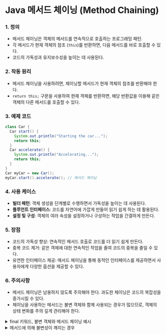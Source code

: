 # Java 메서드 체이닝 (Method Chaining)

### 1. 정의
   - 메서드 체이닝은 객체의 메서드를 연속적으로 호출하는 프로그래밍 패턴.
   - 각 메서드가 현재 객체의 참조 (`this`)를 반환하면, 다음 메서드를 바로 호출할 수 있다.
   - 코드의 가독성과 유지보수성을 높이는 데 사용된다.

### 2. 작동 원리
   - 메서드 체이닝을 사용하려면, 체이닝할 메서드가 현재 객체의 참조를 반환해야 한다.
   - `return this;` 구문을 사용하여 현재 객체를 반환하면, 해당 반환값을 이용해 같은 객체의 다른 메서드를 호출할 수 있다.

### 3. 예제 코드
   ```java
   class Car {
     Car start() {
       System.out.println("Starting the car...");
       return this;
     }
     Car accelerate() {
       System.out.println("Accelerating...");
       return this;
     }
   }
   Car myCar = new Car();
   myCar.start().accelerate(); // 메서드 체이닝
   ```

### 4. 사용 케이스
   - **빌더 패턴**: 객체 생성을 단계별로 수행하면서 가독성을 높이는 데 사용된다.
   - **플루언트 인터페이스**: 코드를 자연어에 가깝게 만들어 읽기 쉽게 하는 데 활용된다.
   - **설정 및 구성**: 객체의 여러 속성을 설정하거나 구성하는 작업을 간결하게 만든다.

### 5. 장점
   - 코드의 가독성 향상: 연속적인 메서드 호출로 코드를 더 읽기 쉽게 만든다.
   - 중복 코드 제거: 같은 객체에 대한 연속적인 작업을 줄여 코드의 중복을 줄일 수 있다.
   - 유연한 인터페이스 제공: 메서드 체이닝을 통해 동적인 인터페이스를 제공하면서 사용자에게 다양한 옵션을 제공할 수 있다.

### 6. 주의사항
   - 메서드 체이닝은 남용하지 않도록 주의해야 한다. 과도한 체이닝은 코드의 복잡성을 증가시킬 수 있다.
   - 체이닝을 사용하는 메서드는 불변 객체와 함께 사용되는 경우가 많으므로, 객체의 상태 변화를 주의 깊게 관리해야 한다.
<details><summary>final 키워드, 불변 객체와 메서드 체이닝 예시</summary>

## final 키워드

- `final` 키워드는 변수를 상수화하므로 해당 변수에 값을 한 번만 할당할 수 있다. 클래스의 필드에 `final`을 사용하면 그 필드는 불변이 된다. 즉, 한 번 초기화된 후에는 그 값을 변경할 수 없다.

### 예시:

```java
public class Person {
  final String name; // 불변 필드

  public Person(String name) {
    this.name = name; // 초기화
  }

  // 다른 메서드에서 name 필드를 변경하려고 하면 컴파일 오류가 발생.
}
```

- `final`을 사용한 필드는 생성자에서 초기화되어야 하며, 그 이후에는 값을 변경할 수 없다.

- 그러나 주의할 점은 `final` 키워드가 참조형 변수의 불변성만 보장한다는 것이다. 만약 `final` 필드가 객체를 참조하는 경우, 해당 객체의 내부 상태는 변경될 수 있다. 불변성을 완벽하게 보장하려면 해당 객체도 불변이어야 한다.

### 예시 (참조형 변수):

```java
public class Container {
  private int value;

  public void setValue(int value) {
    this.value = value;
  }

  public int getValue() {
    return value;
  }
}

public class Holder {
  final Container container; // final 필드

  public Holder(Container container) {
    this.container = container;
  }
}

Container container = new Container();
Holder holder = new Holder(container);

container.setValue(1); // Holder의 container 필드가 참조하는 객체의 상태 변경 가능
```

위 예시에서 `Holder` 클래스의 `container` 필드는 `final`이므로 참조 자체는 변경할 수 없지만, 참조하고 있는 `Container` 객체의 내부 상태는 변경할 수 있습니다.

따라서 `final`은 필드의 불변성을 부분적으로만 보장하며, 완전한 불변성을 달성하려면 참조하고 있는 객체도 불변이어야 합니다.

## 불변 객체와 메서드 체이닝

- 메서드 체이닝과 불변 객체를 함께 사용하면, 체인 중간에서 객체의 상태가 변경되지 않음을 보장할 수 있다. 
- 그러나 의도와 다르게 메서드를 잘못 설계하면 불변성을 깨뜨릴 수도 있다.

### 불변성이 깨지지 않은 경우

```java
// 불변 객체를 사용한 메서드 체이닝
public class ImmutablePerson {
  private final String name;
  private final int age;

  // 생성자
  public ImmutablePerson(String name, int age) {
    this.name = name;
    this.age = age;
  }

  public ImmutablePerson setName(String name) {
    return new ImmutablePerson(name, this.age); // 새 객체 반환
  }

  public ImmutablePerson setAge(int age) {
    return new ImmutablePerson(this.name, age); // 새 객체 반환
  }
}

ImmutablePerson person = new ImmutablePerson("John", 30);
person = person.setName("Mike").setAge(25); // 체이닝
```
1. **초기 객체 생성**: `ImmutablePerson person = new ImmutablePerson("John", 30);`를 통해 "John", 30을 가진 `ImmutablePerson` 객체를 생성하고 `person` 변수에 참조를 할당한다.
2. **setName 호출**: `person.setName("Mike")`를 호출하면, 새로운 `ImmutablePerson` 객체가 "Mike", 30을 가진 상태로 생성된다. 이 새 객체는 `setName` 메서드가 반환하는 값이다. 원래 "John", 30을 가진 객체는 변경되지 않고 그대로 남아 있다.
3. **setAge 호출**: `setName` 메서드가 반환한 새로운 객체에 대해 `setAge(25)`를 호출하면, 또 다른 새로운 `ImmutablePerson` 객체가 "Mike", 25를 가진 상태로 생성된다.
4. **참조 갱신**: `person = person.setName("Mike").setAge(25);` 부분에서, `person` 변수의 참조가 마지막으로 생성된 "Mike", 25를 가진 객체로 갱신된다.
5. **기존 객체 참조 해제**: "John", 30을 가진 원래 객체는 이제 `person` 변수에 의해 참조되지 않으므로, 가비지 컬렉션의 대상이 될 수 있다.

- 결과적으로, `person` 변수는 "Mike", 25를 가진 새로운 `ImmutablePerson` 객체를 참조하게 된다. 불변 객체와 메서드 체이닝을 이런 방식으로 사용하면, 객체의 상태를 변경하는 대신 새로운 객체를 생성하게 되므로 원래 객체는 불변성을 유지하게 된다.
- 새로운 객체에 값을 할당하고 싶다면 코드 맨 아래 두 줄을 이렇게 바꾸면 된다. 그러면 person과 person2라는 변수에 의해 각각이 참조받게 된다.

```java
ImmutablePerson person = new ImmutablePerson("John", 30);
ImmutablePerson person2 = person.setName("Mike").setAge(25); // 체이닝
```
</details>

<details><summary>메서드에 의해 불변성이 깨지는 경우</summary>

### 1. 내부 상태를 변경하는 메서드 제공

- 불변 객체는 생성 후에 상태가 변하지 않아야 하지만, 내부 상태를 변경하는 메서드를 제공하면 불변성이 깨진다.

#### 예시:

```java
public class BrokenImmutablePerson {
  private String name; // final이 없음
  private int age;

  public BrokenImmutablePerson(String name, int age) {
    this.name = name;
    this.age = age;
  }

  // 내부 상태를 변경하는 메서드
  public void setName(String name) {
    this.name = name; // 불변성 깨짐
  }
}
```

### 2. 내부 상태를 직접 변경할 수 있는 참조 노출

- 불변 객체가 참조 타입의 필드를 가지고 있을 때, 그 참조를 외부로 노출하면 불변성이 깨질 수 있다.

#### 예시:

```java
import java.util.Date;

public class BrokenImmutableCalendar {
  private final Date date;

  public BrokenImmutableCalendar(Date date) {
    this.date = date;
  }

  // 내부 참조를 직접 반환
  public Date getDate() {
    return date; // 불변성 깨짐
  }
}

Date date = new Date();
BrokenImmutableCalendar calendar = new BrokenImmutableCalendar(date);
date.setTime(0); // date 객체의 상태 변경 (1970년 1월 1일로 설정)
                // calendar 객체의 내부 상태 변경 가능

System.out.println(calendar.getDate()); // 변경된 날짜와 시간 출력
```
#### 불변성을 유지하려면?
- 불변 클래스가 아닌 Date 객체의 참조를 외부에 노출하고 있어 클래스 외부에서 date 참조를 통해 내부 상태를 변경할 수 있다.
- 불변성을 유지하려면, 외부 참조 내용을 clone을 통해 복사본을 만들어 줘야 한다. 또한, 내부 참조를 외부에 노출하지 않도록 주의해야 한다. 내부 Date 객체의 복사본을 반환하면 문제를 해결할 수 있다.
- C 언어의 pointer와 비슷하다. 복사본을 생성자에 전달, 반환하는 것은 다른 주소값이며, 원본을 전달, 반환하는 것은 같은 주소값이다. 같은 주소값이면 해당 주소값의 값을 변경했을 때 같이 바뀌게 되어 불변성이 깨진다.

```java
import java.util.Date;

public class GoodImmutableCalendar {
  private final Date internalDate;

  public GoodImmutableCalendar(Date externalDate) {
    this.internalDate = (Date) externalDate.clone(); // 복사본을 저장
  }

  public Date getDate() {
    return (Date) internalDate.clone(); // 복사본 반환
  }
}

// Main 메서드 또는 다른 실행 부분
Date date = new Date();                        // 현재 날짜와 시간을 가진 객체 생성
GoodImmutableCalendar calendar = new GoodImmutableCalendar(date); // calendar 생성
date.setTime(0);                               // date 객체의 상태 변경 (1970년 1월 1일로 설정)

System.out.println(calendar.getDate());        // 여전히 원본 날짜와 시간 출력 (복사본 반환)
```



### 3. 하위 클래스에서 불변성 깨뜨리기

- 상속을 허용하고, 하위 클래스에서 불변성을 깨뜨릴 수 있는 메서드를 추가하면 문제가 발생할 수 있다.
- 상속 : Java에서 클래스는 상속이 가능하다. 불변 클래스를 상속하여 새로운 필드와 메서드를 추가할 수도 있다.
- 불변성 깨짐 : 하위 클래스에서 새로운 필드를 추가하고 그 값을 변경하는 메서드를 제공하면 불변성이 깨진다.(setter)

#### 예시:

```java
public class ImmutableBase { // 불변성을 유지하려는 상위 클래스
  private final int value;  // 그래서 value 필드를 final로 선언함.

  public ImmutableBase(int value) {
    this.value = value;
  }
}

public class MutableSubclass extends ImmutableBase { // ImmutableBase를 상속받은 하위 클래스
  private int anotherValue; // 새로운 필드를 추가함.

  public MutableSubclass(int value, int anotherValue) {
    super(value); 
    // 부모 클래스인 ImmutableBase의 생성자를 호출하는 구문.
    // MutableSubclass의 생성자의 매개변수 중 하나인 value는 상위 클래스의 필드.
    // 따라서 MutableSubclass를 생성할 때 상위 클래스의 생성자도 호출해야 하므로 super(value) 사용.
    this.anotherValue = anotherValue;
  }

  // 내부 상태를 변경하는 메서드
  public void setAnotherValue(int anotherValue) {
    this.anotherValue = anotherValue; // 불변성 깨짐
  }
}
```
- MutableSubclass에 의해 상위 클래스의 value 필드가 변경되는 것은 아니다. 그러나 ImmutableBase의 의도에 따르면 이 클래스를 상속받는 모든 하위 클래스도 불변성을 유지해야 한다. 
- 그런데 MutableSubclass 에서 새로운 가변 필드를 추가하고 그 값을 변경할 수 있는 메서드를 제공하면, 상위 클래스인 ImmutableBase의 원래 목적에 어긋나게 된다.
- 하위 클래스에서 새로운 필드를 추가하는 것 자체는 문제가 되지 않지만, 그 필드값 역시 불변해야 한다. 상위 클래스의 불변성을 지키기 위한 목적에 따라, 새로운 필드의 값도 변경되지 않아야 한다.
- 상위 클래스로부터 상속을 받을 때는 해당 클래스의 목적에 따라 변경되어야 한다. 상위 클래스의 불변성이 깨지지 않았지만, setAnotherValue 와 같은 메서드의 추가로 인해 불변성을 유지하려는 상위 클래스의 의미가 없어지게 되어 사실상 불변성이 깨진 것으로 해석할 수 있게 되는 것이다.


이러한 경우들은 불변 객체를 설계하고 구현할 때 주의해야 할 부분들로, 객체의 불변성을 유지하려면 이러한 실수를 피해야 한다.


</details>